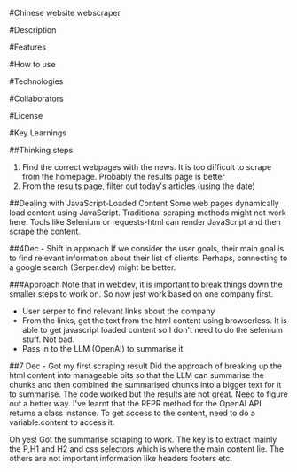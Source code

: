 #Chinese website webscraper

#Description

#Features

#How to use

#Technologies

#Collaborators

#License

#Key Learnings

##Thinking steps
1. Find the correct webpages with the news. It is too difficult to scrape from the homepage. Probably the results page is better
2. From the results page, filter out today's articles (using the date)

##Dealing with JavaScript-Loaded Content
Some web pages dynamically load content using JavaScript. Traditional scraping methods might not work here. Tools like Selenium or requests-html can render JavaScript and then scrape the content.

##4Dec - Shift in approach
If we consider the user goals, their main goal is to find relevant information about their list of clients. Perhaps, connecting to a google search (Serper.dev) might be better.

###Approach
Note that in webdev, it is important to break things down the smaller steps to work on. So now just work based on one company first.
- User serper to find relevant links about the company
- From the links, get the text from the html content using browserless. It is able to get javascript loaded content so I don't need to do the selenium stuff. Not bad.
- Pass in to the LLM (OpenAI) to summarise it

##7 Dec - Got my first scraping result
Did the approach of breaking up the html content into manageable bits so that the LLM can summarise the chunks and then combined the summarised chunks into a bigger text for it to summarise. The code worked but the results are not great. Need to figure out a better way. I've learnt that the REPR method for the OpenAI API returns a class instance. To get access to the content, need to do a variable.content to access it.

Oh yes! Got the summarise scraping to work. The key is to extract mainly the P,H1 and H2 and css selectors which is where the main content lie. The others are not important information like headers footers etc.